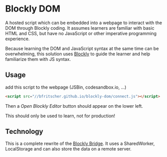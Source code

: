 # Blockly DOM

A hosted script which can be embedded into a webpage to interact with the DOM through Blockly coding.  It assumes learners are familiar with basic HTML and CSS, but have no JavaScript or other imperative programming experience.

Because learning the DOM and JavaScript syntax at the same time can be overwhelming, this solution uses [Blockly](https://developers.google.com/blockly/) to guide the learner and help familiarize them with JS syntax.

## Usage

add this script to the webpage (JSBin, codesandbox.io, ...)
```html
<script src="//bfritscher.github.io/blockly-dom/connect.js"></script>
```

Then a *Open Blockly Editor* button should appear on the lower left.

This should only be used to learn, not for production!

## Technology

This is a complete rewrite of the [Blockly Bridge](https://github.com/toolness/blockly-dom-tutorial). It uses a SharedWorker, LocalStorage and can also store the data on a remote server.
